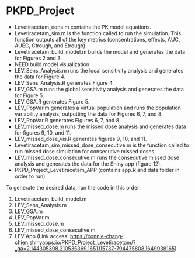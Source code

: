 # PKPD_Project

- Levetiracetam_eqns.m contains the PK model equations.
- Levetiracetam_sim.m is the function called to run the simulation. This function outputs all of the key metrics (concentrations, effects, AUC, AUEC, Ctrough, and Etrough)
- Levetiracetam_build_model.m builds the model and generates the data for Figures 2 and 3.
- NEED build model visualization
- LEV_Sens_Analysis.m runs the local sensitivity analysis and generates the data for Figure 4.
- LEV_Sens_Analysis.R generates Figure 4.
- LEV_GSA.m runs the global sensitivity analysis and generates the data for Figure 5.
- LEV_GSA.R generates Figure 5.
- LEV_PopVar.m generates a virtual population and runs the population variability analysis, outputting the data for Figures 6, 7, and 8.
- LEV_PopVar.R generates Figures 6, 7, and 8.
- LEV_missed_dose.m runs the missed dose analysis and generates data for figures 9, 10, and 11.
- LEV_missed_dose_vis.R generates figures 9, 10, and 11.
- Levetiracetam_sim_missed_dose_consecutive.m is the function called to run missed dose simulation for consecutive missed doses. 
- LEV_missed_dose_consecutive.m runs the consecutive missed dose analysis and generates the data for the Shiny app (figure 12).
- PKPD_Project_Levetiracetam_APP (contains app.R and data folder in order to run)

To generate the desired data, run the code in this order:
1. Levetiracetam_build_model.m
2. LEV_Sens_Analysis.m
3. LEV_GSA.m
4. LEV_PopVar.m
5. LEV_missed_dose.m
6. LEV_missed_dose_consecutive.m
7. LEV App (Link access: https://connie-chang-chien.shinyapps.io/PKPD_Project_Levetiracetam/?_ga=2.144305398.210535369.1651115737-794475808.1649938165)

